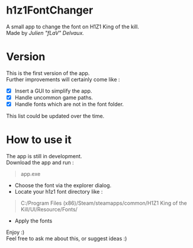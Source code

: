 # h1z1FontChanger
A small app to change the font on H1Z1 King of the kill.  
Made by *Julien "fLaV" Delvaux.*

# Version
This is the first version of the app.  
Further improvements will certainly come like :

- [x] Insert a GUI to simplify the app.
- [x] Handle uncommon game paths.
- [x] Handle fonts which are not in the font folder.  

This list could be updated over the time.

# How to use it
The app is still in development.  
Download the app and run :
> app.exe

- Choose the font via the explorer dialog.
- Locate your h1z1 font directory like :  
> C:/Program Files (x86)/Steam/steamapps/common/H1Z1 King of the Kill/UI/Resource/Fonts/
- Apply the fonts

Enjoy :)  
Feel free to ask me about this, or suggest ideas :)
